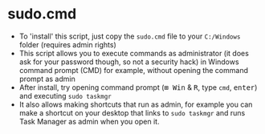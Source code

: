 # sudo.cmd
- To 'install' this script, just copy the `sudo.cmd` file to your `C:/Windows` folder (requires admin rights)
- This script allows you to execute commands as administrator (it does ask for your password though, so not a security hack) in Windows command prompt (CMD) for example, without opening the command prompt as admin
- After install, try opening command prompt (<kbd>⊞ Win</kbd> & <kbd>R</kbd>, type `cmd`, <kbd>enter</kbd>) and executing `sudo taskmgr`
- It also allows making shortcuts that run as admin, for example you can make a shortcut on your desktop that links to `sudo taskmgr` and runs Task Manager as admin when you open it.
